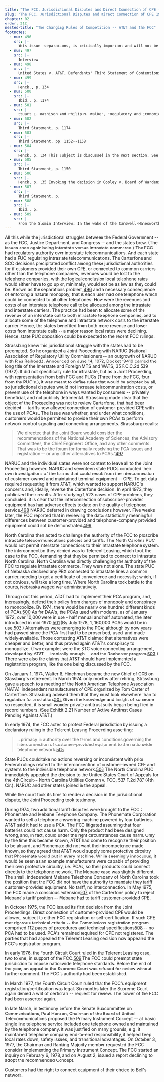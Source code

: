 ```yaml
---
title: "The FCC, Jurisdictional Disputes and Direct Connection of CPE -- 1973-1978"
slug: "The FCC, Jurisdictional Disputes and Direct Connection of CPE 1973-1978"
chapter: 02
order: 212
nested-title: "The Changing Rules of Competition -- AT&T and the FCC"
footnotes:
  - num: 496
    src: |-
      This issue, separations, is critically important and will not be but touched on in this discussion. It is core to understanding the interconnections, and how they were accounted for, that made organizational and institutional structure so difficult to change. See Temin for the best discussion -- one involving over one hundred interviews of AT&T executives during this period.
  - num: 497
    src: |-
      Interview
  - num: 498
    src: |-
      United States v. AT&T, Defendants' Third Statement of Contentions and Proof, Vol. II, pp. 1149-1150
  - num: 499
    src: |-
      Henck., p. 134
  - num: 500
    src: |-
      Ibid., p. 1174
  - num: 501
    src: |-
      Stuart L. Mathison and Philip M. Walker, "Regulatory and Economic Issues in Computer Communications," Proceedings of the IEEE 60 : 14.
  - num: 502
    src: |-
      Third Statement, p. 1174
  - num: 503
    src: |-
      Third Statement, pp. 1152--1168
  - num: 504
    src: |-
      Henck, p. 134 This subject is discussed in the next section. See for example Exhibit 2.15 Number of Active Antitrust Cases Pending Against AT&T
  - num: 505
    src: |-
      Third Statement, p. 1150
  - num: 506
    src: |-
      Henck, p. 135 Invoking the decision in Cooley v. Board of Wardens regarding Federal authority to regulate uniform systems.
  - num: 507
    src: |-
      Third Statement, p.
  - num: 508
    src: |-
      Ibid., p.
  - num: 509
    src: |-
      From the Slomin Interview: In the wake of the Carswell-Hanesworth disasters of the Nixon administration, the 4th Circuit, which was Hanesworth's Circuit, had adopted the most stringent recusal rules in the United States for judges.If they had any interest in a preceding whatsoever, however peripheral, they had to recuse, say they won't hear a case.The irony was, every single judge of the 4th Circuit had recused himself from hearing these cases because of ownership of AT&T stock, except for one.So that when the first North Carolina Utilities case decision was issued, motions were filed for rehearing en banc.
---
```


All this while the jurisdictional struggles between the Federal Government -- as the FCC, Justice Department, and Congress -- and the states brew. (The issues once again being interstate versus intrastate commerce.) The FCC had regulatory authority over interstate telecommunications. And each state had a PUC regulating intrastate telecommunications. The Carterfone and SCC decisions precipitated conflict among these jurisdictional authorities for if customers provided their own CPE, or connected to common carriers other than the telephone companies, revenues would be lost to the telephone companies, with the logical conclusion local telephone rates would either have to go up or, minimally, would not be as low as they could be. Known as the separations problem,<a name="fnloc496" href="#fn496">496</a> and a necessary consequence of enforcing a natural monopoly, that is each user had one telephone which could be connected to all other telephones: How were the revenues and costs of an interstate telephone call to be allocated among the intrastate and interstate carriers. The practice had been to allocate some of the revenue of an interstate call to both intrastate telephone companies, and to allocate some of the telephone and intrastate network costs to the interstate carrier. Hence, the states benefited from both more revenue and lower costs from interstate calls -- a major reason local rates were declining. Hence, state PUC opposition could be expected to the recent FCC rulings.

Strassburg knew this jurisdictional struggle with the states had to be preempted. So he organized a Joint Proceeding with NARUC (National Association of Regulatory Utility Commissioners -- an outgrowth of NARUC with R as Railroad.). Announced on June 14, 1972, Docket 19419 carried the long title of the Interstate and Foreign MTS and WATS, 35 F.C.C.2d 539 (1972). It did not specifically rule for intrastate, but as a Joint Proceeding, with representation from both FCC and PUCs (Three from the FCC, four from the PUC's.), it was meant to define rules that would be adopted by all, so jurisdictional disputes would not increase telecommunication costs, or prevent use of the telephone in ways wanted by consumers -- privately beneficial, and not publicly detrimental. Strassburg made clear that the object of the Proceeding was not to review Carterfone, that had been decided -- tariffs now allowed connection of customer-provided CPE with the use of PCAs.. The issue was whether, and under what conditions, customers would be permitted to provide their own PCAs to perform network control signaling and connecting arrangements. Strassburg recalls:

>We directed that the Joint Board would consider the recommendations of the National Academy of Sciences, the Advisory Committees, the Chief Engineers Office, and any other comments. That was to be the forum for formally resolving the PCA issues and registration -- or any other alternatives to PCAs."<a name="fnloc497" href="#fn497">497</a> 

NARUC and the individual states were not content to leave all to the Joint Proceeding however. NARUC and seventeen state PUCs conducted their own investigations of the harms that could result from the interconnection of customer-owned and maintained terminal equipment -- CPE. To get data required requesting it from AT&T, which wanted to support NARUC's concerns and, ideally, reverse the Carterfone decision. In April 1973, they publicized their results. After studying 1,523 cases of CPE problems, they concluded: it is clear that the interconnection of subscriber-provided equipment has had adverse effects to date on the quality of telephone service.<a name="fnloc498" href="#fn498">498</a> NARUC deferred in drawing conclusions however. Five weeks later, the FCC reported that in reviewing the data: statistically meaningful differences between customer-provided and telephone-company provided equipment could not be demonstrated.<a name="fnloc499" href="#fn499">499</a> 

North Carolina then acted to challenge the authority of the FCC to proscribe intrastate telecommunications policies and tariffs. The North Carolina PUC would not permit interstate connections to their intrastate telephone system. The interconnection they denied was to Telerent Leasing, which took the case to the FCC, demanding that they be permitted to connect to intrastate North Carolina. North Carolina was directly challenging the authority of the FCC to regulate intrastate commerce. They were not alone. The state PUC of Nebraska declared any PBX connected to intrastate lines a common carrier, needing to get a certificate of convenience and necessity; which, if not obvious, will take a long time. Where North Carolina took battle to the courts, Nebraska waged war administratively.

Through out this period, AT&T had to implement their PCA program, and, increasingly, defend their policy from charges of monopoly and conspiracy to monopolize. By 1974, there would be nearly one hundred different kinds of PCAs.<a name="fnloc500" href="#fn500">500</a> As for DAA's, the PCAs used with modems, as of January 1972, over 10,000 were in use - half manual and half automated, the later introduced in mid-1970.<a name="fnloc501" href="#fn501">501</a> (By July 1978, 1, 160,000 PCAs would be in use.<a name="fnloc502" href="#fn502">502</a> ) Alternatives were emerging to the PCA; although by now years had passed since the PCA first had to be proscribed, used, and made widely-available. Those contesting AT&T claimed that alternatives were cheaper and better, and thus proved again AT&T's conspiracy to monopolize. (Two examples were the STC voice connecting arrangement, developed by AT&T -- ironically enough -- and the Rochester program.<a name="fnloc503" href="#fn503">503</a> ) There were also the claims that AT&T should have implemented a registration program, like the one being discussed by the FCC.

On January 1, 1974, Walter R. Hinchman became the new Chief of CCB on Stassburg's retirement. In March 1974, only months after retiring, Strassburg gave a speech to a meeting of the North American Telephone Association (NATA); independent manufacturers of CPE organized by Tom Carter of Carterfone. Strassburg advised them that they must look elsewhere than to regulation for a solution.<a name="fnloc504" href="#fn504">504</a> Given the knowledge and insight of someone so respected, it is small wonder private antitrust suits began being filed in record numbers. (See Exhibit 2.21 Number of Active Antitrust Cases Pending Against AT&T.)

In early 1974, the FCC acted to protect Federal jurisdiction by issuing a declaratory ruling in the Telerent Leasing Proceeding asserting: 

>...primacy in authority over the terms and conditions governing the interconnection of customer-provided equipment to the nationwide telephone network.<a name="fnloc505" href="#fn505">505</a> 

State PUCs could take no actions reversing or inconsistent with prior Federal rulings related to the interconnection of customer-owned CPE and systems to the indivisible telephone network.<a name="fnloc506" href="#fn506">506</a> The North Carolina PUC immediately appealed the decision to the United States Court of Appeals for the 4th Circuit-- North Carolina Utilities Commn v. FCC, 537 F.2d 787 (4th Cir.). NARUC and other states joined in the appeal.

While the court took its time to render a decision in the jurisdictional dispute, the Joint Proceeding took testimony.

During 1974, two additional tariff disputes were brought to the FCC : Phonemate and Mebane Telephone Company. The Phonemate Corporation wanted to sell a telephone answering machine powered by four batteries. AT&T said it had to use a PCA. The FCC litigated assuming that four batteries could not cause harm. Only the product had been designed wrong, and, in fact, could under the right circumstances cause harm. Only by the time this became known, AT&T had come to recognize their position to be absurd, and Phonemate did not want their incompetence made known, so they agreed that AT&T would supply some protective circuitry that Phonemate would put in every machine. While seemingly innocuous, it would be seen as an example manufacturers were capable of providing their own protective circuitry, i.e. PCAs, so their products could connect directly to the telephone network. The Mebane case was slightly different. The small, independent Mebane Telephone Company of North Carolina took the position that the FCC did not have the authority to mandate they tariff customer-provided equipment. No tariff, no interconnection. In May 1975, the FCC made a conscious extension<a name="fnloc507" href="#fn507">507</a> of the Carterfone policy to reject Mebane's tariff position -- Mebane had to tariff customer-provided CPE.

In October 1975, the FCC issued its first decision from the Joint Proceedings. Direct connection of customer-provided CPE would be allowed, subject to either FCC registration or self-certification. If such CPE met rigorous technical criteria -- the Commissions registration program comprised 112 pages of procedures and technical specifications<a name="fnloc508" href="#fn508">508</a> -- no PCA had to be used. PCA's remained required for CPE not registered. The parties that had appealed the Telerent Leasing decision now appealed the FCC's registration program.

In early 1976, the Fourth Circuit Court ruled in the Telerent Leasing case, two to one, in support of the FCC.<a name="fnloc509" href="#fn509">509</a> The FCC could preempt state jurisdiction to impose nationwide telephone standards. Before the end of the year, an appeal to the Supreme Court was refused for review without further comment. The FCC's authority had been established.

In March 1977, the Fourth Circuit Court ruled that the FCC's equipment registration/certification was legal. Six months later the Supreme Court again denied a writ of certiorari -- request for review. The power of the FCC had been asserted again.

In late March, in testimony before the Senate Subcommittee on Communications, Paul Henson, Chairman of the Board of United Telecommunications proposed the Primary Instrument Concept -- all basic single line telephone service included one telephone owned and maintained by the telephone company. It was justified on many grounds, e.g. it maintained telephone company end-to-end responsibility, it helped keep local rates down, safety issues, and transitional advantages. On October 3, 1977, the Chairman and Ranking Majority member requested the FCC consider implementing the Primary Instrument Concept. The FCC started an inquiry on February 6, 1978, and on August 2, issued a report declining to adopt the recommended Concept.

Customers had the right to connect equipment of their choice to Bell's network.

